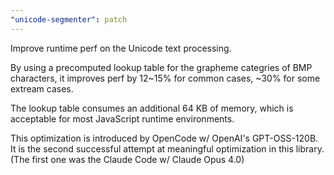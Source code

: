 ```yaml
---
"unicode-segmenter": patch
---
```


Improve runtime perf on the Unicode text processing.

By using a precomputed lookup table for the grapheme categries of BMP characters, it improves perf by 12~15% for common cases, ~30% for some extream cases.

The lookup table consumes an additional 64 KB of memory, which is acceptable for most JavaScript runtime environments.

This optimization is introduced by OpenCode w/ OpenAI's GPT-OSS-120B. It is the second successful attempt at meaningful optimization in this library.
(The first one was the Claude Code w/ Claude Opus 4.0)
